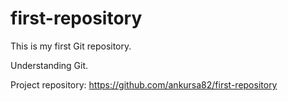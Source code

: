 # first-repository
This is my first Git repository.

Understanding Git.

Project repository:
https://github.com/ankursa82/first-repository
